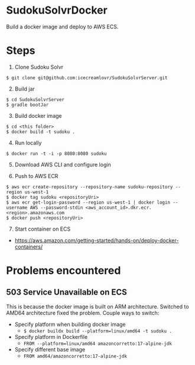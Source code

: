 # SudokuSolvrDocker
Build a docker image and deploy to AWS ECS.

# Steps
1. Clone Sudoku Solvr
```
$ git clone git@github.com:icecreamlovr/SudokuSolvrServer.git
```

2. Build jar
```
$ cd SudokuSolvrServer
$ gradle bootJar
```

3. Build docker image
```
$ cd <this folder> 
$ docker build -t sudoku .
```

4. Run locally
```
$ docker run -t -i -p 8080:8080 sudoku 
```

5. Download AWS CLI and configure login

6. Push to AWS ECR
```
$ aws ecr create-repository --repository-name sudoku-repository --region us-west-1
$ docker tag sudoku <repositoryUri>
$ aws ecr get-login-password --region us-west-1 | docker login --username AWS --password-stdin <aws_account_id>.dkr.ecr.<region>.amazonaws.com
$ docker push <repositoryUri>
```

7. Start container on ECS
- https://aws.amazon.com/getting-started/hands-on/deploy-docker-containers/


# Problems encountered
## 503 Service Unavailable on ECS
This is because the docker image is built on ARM architecture. Switched to AMD64 architecture fixed the problem. Couple ways to switch:
- Specify platform when building docker image
  -  `$ docker buildx build --platform=linux/amd64 -t sudoku .`
- Specify platform in Dockerfile
  - `FROM --platform=linux/amd64 amazoncorretto:17-alpine-jdk`
- Specify different base image
  - `FROM amd64/amazoncorretto:17-alpine-jdk`
